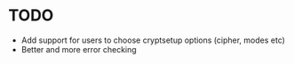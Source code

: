 # TODO

* Add support for users to choose cryptsetup options (cipher, modes etc)
* Better and more error checking

